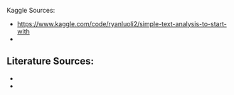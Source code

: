 Kaggle Sources:
- https://www.kaggle.com/code/ryanluoli2/simple-text-analysis-to-start-with
-


Literature Sources:
-
-
-

